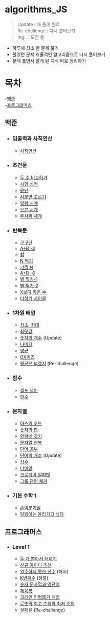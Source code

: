 # algorithms_JS
> Update : 재 풀이 완료  
> Re-challenge : 다시 풀어보기  
> Ing.. : 도전 중  

-   하루에 최소 한 문제 풀기
-   풀었던 문제 효율적인 알고리즘으로 다시 풀어보기
-   문제 풀면서 알게 된 지식 따로 정리하기

# 목차

-[백준](#백준)  
-[프로그래머스](#프로그래머스)  

## 백준

-   ### 입출력과 사칙연산
    -   [사칙연산](BaekJoon_Algorithms/10869/app.js)
-   ### 조건문
    -   [두 수 비교하기](BaekJoon_Algorithms/1330/app.js)
    -   [시험 성적](BaekJoon_Algorithms/9498/app.js)
    -   [윤년](BaekJoon_Algorithms/2753/app.js)
    -   [사분면 고르기](BaekJoon_Algorithms/14681/app.js)
    -   [알람 시계](BaekJoon_Algorithms/2884/app.js)
    -   [오븐 시계](BaekJoon_Algorithms/2525/app.js)
    -   [주사위 세개](BaekJoon_Algorithms/2480/app.js)
-   ### 반복문
    -   [구구단](BaekJoon_Algorithms/2739/app.js)
    -   [A+B -3](BaekJoon_Algorithms/10950/app.js)
    -   [합](BaekJoon_Algorithms/8393/app.js)
    -   [N 찍기](BaekJoon_Algorithms/2741/app.js)
    -   [기찍 N](BaekJoon_Algorithms/2742/app.js)
    -   [A+B -8](BaekJoon_Algorithms/11021/app.js)
    -   [별 찍기-1](BaekJoon_Algorithms/2438/app.js)
    -   [별 찍기-2](BaekJoon_Algorithms/2439/app.js)
    -   [X보다 작은 수](BaekJoon_Algorithms/10871/app.js)
    -   [더하기 사이클](BaekJoon_Algorithms/1110/app.js)
-   ### 1차원 배열

    -   [최소, 최대](BaekJoon_Algorithms/10818/app.js)
    -   [최댓값](BaekJoon_Algorithms/2562/app.js)
    -   [숫자의 개수](BaekJoon_Algorithms/2577/app.js) (Update)
    -   [나머지](BaekJoon_Algorithms/3052/app.js)
    -   [평균](BaekJoon_Algorithms/1546/app.js)
    -   [OX퀴즈](BaekJoon_Algorithms/8958/app.js)
    -   [평균은 넘겠지](BaekJoon_Algorithms/4344/app.js) (Re-challenge)

-   ### 함수
    -   [셀프 넘버](BaekJoon_Algorithms/4673/app.js)
    -   [한수](BaekJoon_Algorithms/1065/app.js)
-   ### 문자열
    -   [아스키 코드](BaekJoon_Algorithms/11654/app.js)
    -   [숫자의 합](BaekJoon_Algorithms/11720/app.js)
    -   [알파벳 찾기](BaekJoon_Algorithms/10809/app.js)
    -   [문자열 반복](BaekJoon_Algorithms/2675/app.js)
    -   [단어 공부](BaekJoon_Algorithms/1157/app.js)
    -   [단어의 개수](BaekJoon_Algorithms/1152/app.js) (Update)
    -   [상수](BaekJoon_Algorithms/2908/app.js)
    -   [다이얼](BaekJoon_Algorithms/5622/app.js)
    -   [크로티아 알파벳](BaekJoon_Algorithms/2941/app.js)
    -   [그룹 단어 체커](BaekJoon_Algorithms/1316/app.js)
- ### 기본 수학 1
    -   [손익분기점](BaekJoon_Algorithms/1712/app.js)
    -   [달팽이는 올라가고 싶다](BaekJoon_Algorithms/2869/app.js)

## 프로그래머스

-   ### Level 1
    -   [두 개 뽑아서 더하기](Programmers/220519.js)
    -   [신규 아이디 추천](Programmers/220520.js)
    -   [완주하지 못한 선수](Programmers/220521.js) (해시)  
    -   [K번째수](Programmers/220523.js) (정렬)  
    -   [숫자 문자열과 영단어](Programmers/220524.js)  
    -   [체육복](Programmers/220525.js)  
    -   [크레인 인형뽑기 게임](Programmers/220526.js)  
    -   [로또의 최고 순위와 최저 순위](Programmers/220527.js)  
    -   [실패율](Programmers/220601.js) (Re-challenge)
